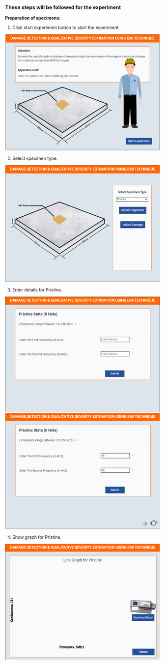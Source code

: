 ### These steps will be followed for the experiment

<!-- **PRE EXPERIMENT TASK**

1) What is electro-mechanical impedance (EMI) technique?<br>
2) What is conductance? What is susceptance?<br>
3) Why does occurrence of damage alters the conductance signatures?<br>
4) What is RMSD? Write an expression for it?<br><br> -->

**Preparation of specimens:**

1. Click start experiment button to start the experiment.
 
<img src="images/pr1.png"/>

2. Select specimen type.
 
<img src="images/pr2.png"/>

3. Enter details for Pristine.
 
<img src="images/pr3.png"/>
<br>
<img src="images/pr4.png"/>

4. Show graph for Pristine.
 
<img src="images/pr5.png"/> 

<!-- **POST EXPERIMENT TASK**


1) Plot and compare conductance and susceptance signature of following:<br>
a) Incipient Damage<br>
b) Moderate Damage<br>
c) Severe Damage<br>
2) Compute RMSD for all above cases.<br> -->
